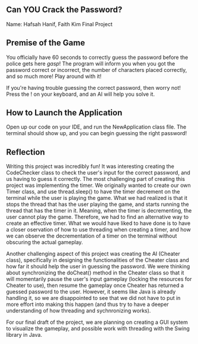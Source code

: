 ## Can YOU Crack the Password?

Name: Hafsah Hanif, Faith Kim
Final Project


## Premise of the Game

You officially have 60 seconds to correctly guess the password before the police gets here *gasp*!
The program will inform you when you got the password correct or incorrect, the number of characters placed correctly, and
so much more! Play around with it!

If you're having trouble guessing the correct password, then worry not! Press the ! on your keyboard, and an AI will
help you solve it.


## How to Launch the Application
Open up our code on your IDE, and run the NewApplication class file. The terminal should show up, and you can begin
guessing the right password!

## Reflection

Writing this project was incredibly fun! It was interesting creating the CodeChecker class to check the user's input
for the correct password, and us having to guess it correctly. The most challenging part of creating this project was
implementing the timer. We originally wanted to create our own Timer class, and use thread.sleep() to have the timer decrement
on the terminal while the user is playing the game. What we had realized is that it stops the thread that has the user playing the game,
and starts running the thread that has the timer in it. Meaning, when the timer is decrementing, the user cannot play the game. Therefore,
we had to find an alternative way to create an effective timer. What we would have liked to have done is to have a closer oservation of
how to use threading when creating a timer, and how we can observe the decrementation of a timer on the terminal without obscuring the
actual gameplay.

Another challenging aspect of this project was creating the AI (Cheater class), specifically in designing the functionalities of the
Cheater class and how far it should help the user in guessing the password. We were thinking about synchronizing the doCheat() method
in the Cheater class so that it will momentarily pause the user's input gameplay (locking the resources for Cheater to use), then resume
the gameplay once Cheater has returned a guessed password to the user. However, it seems like Java is already handling it, so we are disappointed to
see that we did not have to put in more effort into making this happen (and thus try to have a deeper understanding of how threading and sychnronizing works).

For our final draft of the project, we are planning on creating a GUI system to visualize the gameplay, and possible work with threading
with the Swing library in Java.

